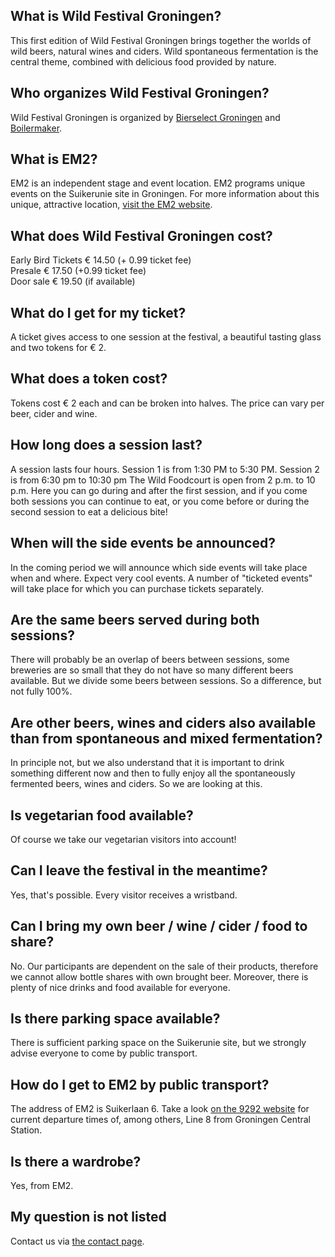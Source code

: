 ## What is Wild Festival Groningen?

This first edition of Wild Festival Groningen brings together the worlds of wild beers, natural wines and ciders. Wild spontaneous fermentation is the central theme, combined with delicious food provided by nature.

## Who organizes Wild Festival Groningen?
Wild Festival Groningen is organized by <a href="http://www.bierselect.nl/" target="_blank">Bierselect Groningen</a> and <a href="https://www.boilermaker.nl/" target="_blank">Boilermaker</a>.

## What is EM2?

EM2 is an independent stage and event location. EM2 programs unique events on the Suikerunie site in Groningen. For more information about this unique, attractive location, <a href="https://em2groningen.nl/" target="_blank">visit the EM2 website</a>.

## What does Wild Festival Groningen cost?

Early Bird Tickets € 14.50 (+ 0.99 ticket fee)<br>
Presale € 17.50 (+0.99 ticket fee)<br>
Door sale € 19.50 (if available)

## What do I get for my ticket?

A ticket gives access to one session at the festival, a beautiful tasting glass and two tokens for € 2.

## What does a token cost?

Tokens cost € 2 each and can be broken into halves. The price can vary per beer, cider and wine.

## How long does a session last?

A session lasts four hours. Session 1 is from 1:30 PM to 5:30 PM. Session 2 is from 6:30 pm to 10:30 pm
The Wild Foodcourt is open from 2 p.m. to 10 p.m. Here you can go during and after the first session, and if you come both sessions you can continue to eat, or you come before or during the second session to eat a delicious bite!

## When will the side events be announced?

In the coming period we will announce which side events will take place when and where. Expect very cool events. A number of "ticketed events" will take place for which you can purchase tickets separately.

## Are the same beers served during both sessions?

There will probably be an overlap of beers between sessions, some breweries are so small that they do not have so many different beers available. But we divide some beers between sessions. So a difference, but not fully 100%.

## Are other beers, wines and ciders also available than from spontaneous and mixed fermentation?

In principle not, but we also understand that it is important to drink something different now and then to fully enjoy all the spontaneously fermented beers, wines and ciders. So we are looking at this.

## Is vegetarian food available?

Of course we take our vegetarian visitors into account!

## Can I leave the festival in the meantime?
Yes, that's possible. Every visitor receives a wristband.

## Can I bring my own beer / wine / cider / food to share?

No. Our participants are dependent on the sale of their products, therefore we cannot allow bottle shares with own brought beer. Moreover, there is plenty of nice drinks and food available for everyone.

## Is there parking space available?

There is sufficient parking space on the Suikerunie site, but we strongly advise everyone to come by public transport.

## How do I get to EM2 by public transport?
The address of EM2 is Suikerlaan 6. Take a look <a href="https://9292.nl/reisadvies/groningen_bushalte-hoofdstation/groningen_suikerlaan-6/vertrek" target="_blank">on the 9292 website</a> for current departure times of, among others, Line 8 from Groningen Central Station.

## Is there a wardrobe?
Yes, from EM2.

## My question is not listed
Contact us via [the contact page](/contact/).
